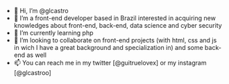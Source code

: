 - 👋 Hi, I’m @glcastro
- 👀 I’m a front-end developer based in Brazil interested in acquiring new knowledges about front-end, back-end, data science and cyber security
- 🌱 I’m currently learning php
- 💞️ I’m looking to collaborate on front-end projects (with html, css and js in wich I have a great background and specialization in) and some back-end as well
- 📫 You can reach me in my twitter [@guitruelovex] or my instagram [@glcastroo]

<!---
易 creativity is intelligence having fun, and i'm here to pursue that!
--->
